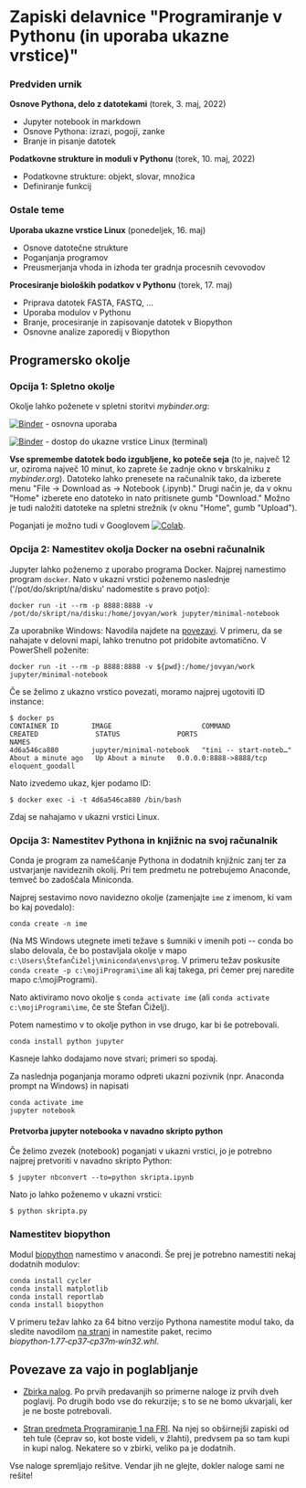# Zapiski delavnice "Programiranje v Pythonu (in uporaba ukazne vrstice)"

### Predviden urnik

**Osnove Pythona, delo z datotekami** (torek, 3. maj, 2022)

- Jupyter notebook in markdown
- Osnove Pythona: izrazi, pogoji, zanke
- Branje in pisanje datotek


**Podatkovne strukture in moduli v Pythonu** (torek, 10. maj, 2022)

- Podatkovne strukture: objekt, slovar, množica
- Definiranje funkcij


### Ostale teme

**Uporaba ukazne vrstice Linux** (ponedeljek, 16. maj)

- Osnove datotečne strukture
- Poganjanja programov
- Preusmerjanja vhoda in izhoda ter gradnja procesnih cevovodov


**Procesiranje bioloških podatkov v Pythonu** (torek, 17. maj)

- Priprava datotek FASTA, FASTQ, …
- Uporaba modulov v Pythonu
- Branje, procesiranje in zapisovanje datotek v Biopython
- Osnovne analize zaporedij v Biopython


## Programersko okolje

### Opcija 1: Spletno okolje

Okolje lahko poženete v spletni storitvi *mybinder.org*:

[![Binder](https://mybinder.org/badge_logo.svg)](https://mybinder.org/v2/gh/janezd/bio-python-ukazna/master) - osnovna uporaba

[![Binder](https://mybinder.org/badge_logo.svg)](https://mybinder.org/v2/gh/janezd/bio-python-ukazna/master?urlpath=lab) - dostop do ukazne vrstice Linux (terminal)

**Vse spremembe datotek bodo izgubljene, ko poteče seja** (to je, največ 12 ur, oziroma največ 10 minut, ko zaprete še zadnje okno v brskalniku  z *mybinder.org*). Datoteko lahko prenesete na računalnik tako, da izberete menu "File -> Download as -> Notebook (.ipynb)." Drugi način je, da v oknu "Home" izberete eno datoteko in nato pritisnete gumb "Download." Možno je tudi naložiti datoteke na spletni strežnik (v oknu "Home", gumb "Upload").

Poganjati je možno tudi v Googlovem [![Colab](https://colab.research.google.com/assets/colab-badge.svg)](https://colab.research.google.com/github/janezd/bio-python-ukazna).


### Opcija 2: Namestitev okolja Docker na osebni računalnik

Jupyter lahko poženemo z uporabo programa Docker. Najprej namestimo program `docker`. Nato v ukazni vrstici poženemo naslednje ('/pot/do/skript/na/disku' nadomestite s pravo potjo):

    docker run -it --rm -p 8888:8888 -v /pot/do/skript/na/disku:/home/jovyan/work jupyter/minimal-notebook

Za uporabnike Windows: Navodila najdete na [povezavi](https://docs.docker.com/docker-for-windows/). V primeru,
da se nahajate v delovni mapi, lahko trenutno pot pridobite avtomatično. V PowerShell poženite:

    docker run -it --rm -p 8888:8888 -v ${pwd}:/home/jovyan/work jupyter/minimal-notebook

Če se želimo z ukazno vrstico povezati, moramo najprej ugotoviti ID instance:

    $ docker ps
    CONTAINER ID        IMAGE                      COMMAND                  CREATED              STATUS              PORTS                    NAMES
    4d6a546ca880        jupyter/minimal-notebook   "tini -- start-noteb…"   About a minute ago   Up About a minute   0.0.0.0:8888->8888/tcp   eloquent_goodall

Nato izvedemo ukaz, kjer podamo ID:

    $ docker exec -i -t 4d6a546ca880 /bin/bash

Zdaj se nahajamo v ukazni vrstici Linux.

### Opcija 3: Namestitev Pythona in knjižnic na svoj računalnik

Conda je program za nameščanje Pythona in dodatnih knjižnic zanj ter za ustvarjanje navideznih okolij. Pri tem predmetu ne potrebujemo Anaconde, temveč bo zadoščala Miniconda.

Najprej sestavimo novo navidezno okolje (zamenjajte `ime` z imenom, ki vam bo kaj povedalo):

```
conda create -n ime
```

(Na MS Windows utegnete imeti težave s šumniki v imenih poti -- conda bo slabo delovala, če bo postavljala okolje v mapo `c:\Users\ŠtefanČiželj\miniconda\envs\prog`. V primeru težav poskusite `conda create -p c:\mojiProgrami\ime` ali kaj takega, pri čemer prej naredite mapo c:\mojiProgrami).

Nato aktiviramo novo okolje s `conda activate ime` (ali `conda activate c:\mojiProgrami\ime`, če ste Štefan Čiželj).

Potem namestimo v to okolje python in vse drugo, kar bi še potrebovali.

```
conda install python jupyter
```

Kasneje lahko dodajamo nove stvari; primeri so spodaj.

Za naslednja poganjanja moramo odpreti ukazni pozivnik (npr. Anaconda prompt na Windows) in napisati

```
conda activate ime
jupyter notebook
```


#### Pretvorba jupyter notebooka v navadno skripto python

Če želimo zvezek (notebook) poganjati v ukazni vrstici, jo je potrebno najprej pretvoriti v navadno skripto Python:

    $ jupyter nbconvert --to=python skripta.ipynb

Nato jo lahko poženemo v ukazni vrstici:

    $ python skripta.py


### Namestitev biopython

Modul [biopython](http://biopython.org/wiki/Download) namestimo v anacondi. Še prej je potrebno namestiti nekaj dodatnih modulov:

    conda install cycler
    conda install matplotlib
    conda install reportlab
    conda install biopython

V primeru težav lahko za 64 bitno verzijo Pythona namestite modul tako, da sledite navodilom [na strani](http://www.lfd.uci.edu/%7Egohlke/pythonlibs/) in namestite paket, recimo *biopython‑1.77‑cp37‑cp37m‑win32.whl*.


## Povezave za vajo in poglabljanje

- [Zbirka nalog](https://ucilnica.fri.uni-lj.si/mod/resource/view.php?id=7614). Po prvih predavanjih so primerne naloge iz prvih dveh poglavij. Po drugih bodo vse do rekurzije; s to se ne bomo ukvarjali, ker je ne boste potrebovali.

- [Stran predmeta Programiranje 1 na FRI](https://ucilnica.fri.uni-lj.si/course/view.php?id=166). Na njej so obširnejši zapiski od teh tule (čeprav so, kot boste videli, v žlahti), predvsem pa so tam kupi in kupi nalog. Nekatere so v zbirki, veliko pa je dodatnih.

Vse naloge spremljajo rešitve. Vendar jih ne glejte, dokler naloge sami ne rešite!
